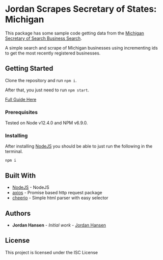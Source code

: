 # Jordan Scrapes Secretary of States: Michigan

This package has some sample code getting data from the [Michigan Secretary of Search Business Search](https://cofs.lara.state.mi.us/SearchApi/Search/Search). 

A simple search and scrape of Michigan businesses using incrementing ids to get the most recently registered businesses.

## Getting Started

Clone the repository and run `npm i`. 

After that, you just need to run `npm start`.

[Full Guide Here](https://javascriptwebscrapingguy.com/jordan-scrapes-secretary-of-states-michigan/)

### Prerequisites

Tested on Node v12.4.0 and NPM v6.9.0.

### Installing

After installing [NodeJS](https://nodejs.org/en/) you should be able to just run the following in the terminal.

```
npm i
```

## Built With

* [NodeJS](https://nodejs.org/en/) - NodeJS
* [axios](https://github.com/axios/axios) - Promise based http request package
* [cheerio](https://github.com/cheeriojs/cheerio) - Simple html parser with easy selector

## Authors

* **Jordan Hansen** - *Initial work* - [Jordan Hansen](https://github.com/aarmora)


## License

This project is licensed under the ISC License

